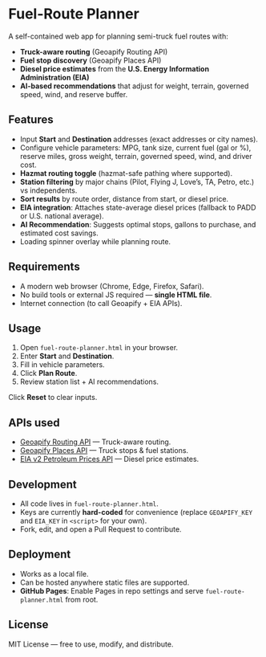 # Fuel-Route Planner

A self-contained web app for planning semi-truck fuel routes with:
- **Truck-aware routing** (Geoapify Routing API)
- **Fuel stop discovery** (Geoapify Places API)
- **Diesel price estimates** from the **U.S. Energy Information Administration (EIA)**
- **AI-based recommendations** that adjust for weight, terrain, governed speed, wind, and reserve buffer.

## Features
- Input **Start** and **Destination** addresses (exact addresses or city names).
- Configure vehicle parameters: MPG, tank size, current fuel (gal or %), reserve miles, gross weight, terrain, governed speed, wind, and driver cost.
- **Hazmat routing toggle** (hazmat-safe pathing where supported).
- **Station filtering** by major chains (Pilot, Flying J, Love’s, TA, Petro, etc.) vs independents.
- **Sort results** by route order, distance from start, or diesel price.
- **EIA integration**: Attaches state-average diesel prices (fallback to PADD or U.S. national average).
- **AI Recommendation**: Suggests optimal stops, gallons to purchase, and estimated cost savings.
- Loading spinner overlay while planning route.

## Requirements
- A modern web browser (Chrome, Edge, Firefox, Safari).
- No build tools or external JS required — **single HTML file**.
- Internet connection (to call Geoapify + EIA APIs).

## Usage
1. Open `fuel-route-planner.html` in your browser.
2. Enter **Start** and **Destination**.
3. Fill in vehicle parameters.
4. Click **Plan Route**.
5. Review station list + AI recommendations.

Click **Reset** to clear inputs.

## APIs used
- [Geoapify Routing API](https://apidocs.geoapify.com/) — Truck-aware routing.
- [Geoapify Places API](https://apidocs.geoapify.com/) — Truck stops & fuel stations.
- [EIA v2 Petroleum Prices API](https://www.eia.gov/opendata/) — Diesel price estimates.

## Development
- All code lives in `fuel-route-planner.html`.
- Keys are currently **hard-coded** for convenience (replace `GEOAPIFY_KEY` and `EIA_KEY` in `<script>` for your own).
- Fork, edit, and open a Pull Request to contribute.

## Deployment
- Works as a local file.
- Can be hosted anywhere static files are supported.
- **GitHub Pages**: Enable Pages in repo settings and serve `fuel-route-planner.html` from root.

## License
MIT License — free to use, modify, and distribute.
